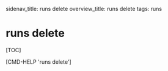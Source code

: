 sidenav_title: runs delete
overview_title: runs delete
tags: runs

# runs delete

[TOC]

[CMD-HELP 'runs delete']
